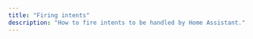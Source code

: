 ```yaml
---
title: "Firing intents"
description: "How to fire intents to be handled by Home Assistant."
---
```


<script>
window.location = 'https://developers.home-assistant.io/docs/en/intent_firing.html';
</script>